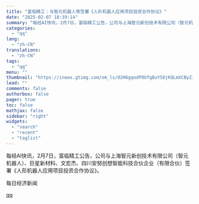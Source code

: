 ```yaml
---
title: "富临精工：与智元机器人等签署《人形机器人应用项目投资合作协议》"
date: "2025-02-07 18:39:14"
summary: "每经AI快讯，2月7日，富临精工公告，公司与上海智元新创技术有限公司（智元机器人）、巨星新材料、文宏..."
categories:
  - "qq"
lang:
  - "zh-CN"
translations:
  - "zh-CN"
tags:
  - "qq"
menu: ""
thumbnail: "https://inews.gtimg.com/om_ls/O2H6gqodP0UfgBuY5DjKQLmXCByZ1HrMsYD-Rr-U-KDOAAA_640360/0"
lead: ""
comments: false
authorbox: false
pager: true
toc: false
mathjax: false
sidebar: "right"
widgets:
  - "search"
  - "recent"
  - "taglist"
---
```


每经AI快讯，2月7日，富临精工公告，公司与上海智元新创技术有限公司（智元机器人）、巨星新材料、文宏杰、四川安努创想智能科技合伙企业（有限合伙）签署《人形机器人应用项目投资合作协议》。

  

每日经济新闻

[qq](https://new.qq.com/rain/a/20250207A07NW900)
